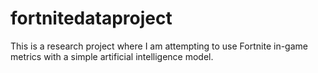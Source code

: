 # fortnitedataproject
This is a research project where I am attempting to use Fortnite in-game metrics with a simple artificial intelligence model.
